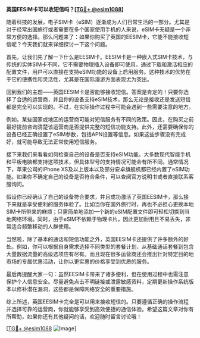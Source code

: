 **英国EESIM卡可以收短信吗？[[TG💪+ @esim1088](https://t.me/s/esim1088)]**

随着科技的发展，电子SIM卡（eSIM）逐渐成为人们日常生活的一部分。尤其是对于经常出国旅行或者需要在多个国家使用手机的人来说，eSIM卡无疑是一个非常方便的选择。那么问题来了：如果你购买了英国的EESIM卡，它能不能接收短信呢？今天我们就来详细探讨一下这个问题。

首先，让我们先了解一下什么是EESIM卡。EESIM卡是一种嵌入式SIM卡技术，与传统的实体SIM卡不同，它不需要物理插入设备即可使用。通过下载和激活相应的配置文件，用户可以直接在支持eSIM功能的设备上启用服务。这种技术的优势在于它的便携性和灵活性，尤其是在国际漫游方面表现尤为突出。

回到我们的主题——英国EESIM卡是否能够接收短信。答案是肯定的！只要你选择了合适的运营商，并且你的设备支持eSIM技术，那么无论是接收还是发送短信都是完全可以实现的。不过，在实际操作过程中可能会遇到一些需要注意的地方。

例如，某些国家或地区的运营商可能对短信服务有不同的政策。因此，在购买之前最好提前咨询清楚该运营商是否提供完整的短信功能支持。此外，还需要确保你的设备已经正确设置了eSIM参数，包括APN设置等信息。如果这些步骤没有完成好，就可能导致无法正常使用短信服务。

接下来我们来看看如何检查自己的设备是否支持eSIM功能。大多数现代智能手机和平板电脑都支持这项技术，但具体型号的支持情况可能会有所不同。通常情况下，苹果公司的iPhone XS及以上版本以及部分安卓旗舰机都已经内置了eSIM功能。如果你不确定自己的设备是否符合条件，可以查阅官方说明书或者直接联系客服询问。

假设你已经确认了自己的设备符合要求，并且成功激活了英国EESIM卡，那么接下来就是享受便利的服务体验了。比如当你在国外旅行时，再也不必担心更换本地SIM卡所带来的麻烦；只需简单地添加一个新的eSIM配置文件即可轻松切换到当地网络环境。同时，由于eSIM不依赖于物理卡片，因此更加耐用且不易丢失，非常适合频繁移动的人群使用。

当然啦，除了基本的通话和短信功能之外，英国EESIM卡还提供了许多额外的好处。例如，你可以根据自身需求选择不同类型的套餐计划，从基础通话套餐到包含大量数据流量的高级选项应有尽有。而且现在很多运营商还会推出针对特定目的地市场的专属优惠活动，让你以更实惠的价格享受到优质的服务。

最后再提醒大家一句：虽然EESIM卡带来了诸多便利，但在使用过程中也需注意保护个人信息安全。尽量避免点击不明链接或泄露敏感资料，定期更新操作系统版本以修补潜在漏洞，这些都是保障网络安全的重要措施。

综上所述，英国EESIM卡完全是可以用来接收短信的。只要遵循正确的操作流程并选择可靠的运营商，你就能够享受到高效便捷的通信体验。希望这篇文章对你有所帮助，如果你还有其他疑问的话，欢迎随时留言讨论哦！

[[TG💪+ @esim1088](https://t.me/s/esim1088) ![Image](https://i.postimg.cc/4NQfJmqS/Snipaste-2025-05-13-00-14-12.png)]